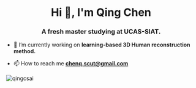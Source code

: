 <h1 align="center">Hi 👋, I'm Qing Chen</h1>
<h3 align="center">A fresh master studying at UCAS-SIAT.</h3>

- 🌱 I’m currently working on **learning-based 3D Human reconstruction method.**

- 📫 How to reach me **chenq.scut@gmail.com**

<p>&nbsp;<img align="center" src="https://github-readme-stats.vercel.app/api?username=qingcsai&show_icons=true" alt="qingcsai" /></p>



[^_^]: <Here are some ideas to get you started>

<!--

- 🔭 I’m currently working on ...
- 🌱 I’m currently learning ...
- 👯 I’m looking to collaborate on ...
- 🤔 I’m looking for help with ...
- 💬 Ask me about ...
- 📫 How to reach me: ...
- 😄 Pronouns: ...
- ⚡ Fun fact: ...  
-->
